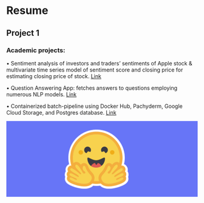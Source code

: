 # Resume
## Project 1
### Academic projects:
• Sentiment analysis of investors and traders’ sentiments of Apple stock & multivariate time series model of sentiment score and closing price for estimating closing price of stock. [Link](https://github.com/Diksha-cmd/Predicting_Stock_Price_Using_Sentiment)

• Question Answering App: fetches answers to questions employing numerous NLP models. [Link](https://github.com/Diksha-cmd/Question-Answering_App)

• Containerized batch-pipeline using Docker Hub, Pachyderm, Google Cloud Storage, and Postgres database. [Link](https://github.com/Diksha-cmd/Containerized-batch-pipeline-using-DockerHub-Pachyderm-Google-Cloud-Storage-Postgres-Cloud-Database)

![](https://github.com/Diksha-cmd/Resume/blob/main/Images/Huggingface.png)
